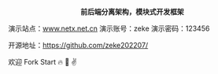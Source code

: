<center><b>前后端分离架构，模块式开发框架</b></center>

演示站点：www.netx.net.cn
    演示账号：zeke
    演示密码：123456

开源地址：https://github.com/zeke202207/

欢迎 Fork Start :fire: :rocket: :v:

